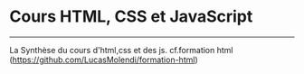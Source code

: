 # Cours HTML, CSS et JavaScript
---
La Synthèse du cours d'html,css et des  js.
cf.formation html (https://github.com/LucasMolendi/formation-html) 

